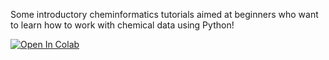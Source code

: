 Some introductory cheminformatics tutorials aimed at beginners who want to learn how to work with chemical data using Python!

[![Open In Colab](https://colab.research.google.com/assets/colab-badge.svg)](https://colab.research.google.com/github/sofia-sunny/Introductory_Tutorials/blob/main/substructure_search.ipynb)

